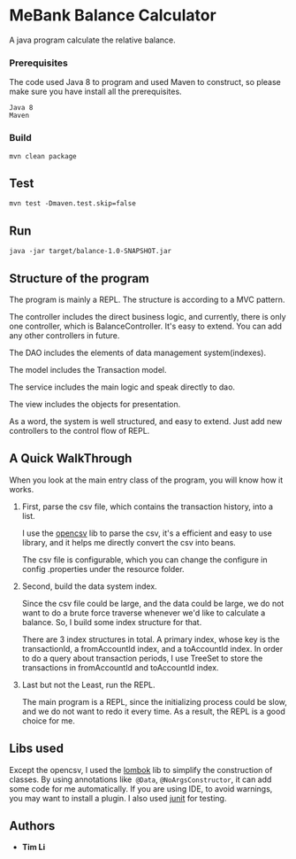 # MeBank Balance Calculator

A java program calculate the relative balance.



### Prerequisites
The code used Java 8 to program and used Maven to construct, 
so please make sure you have install all the prerequisites.

```
Java 8
Maven
```

### Build


```
mvn clean package
```

## Test


```
mvn test -Dmaven.test.skip=false
```

## Run

```
java -jar target/balance-1.0-SNAPSHOT.jar
```

## Structure of the program
The program is mainly a REPL.
The structure is according to a MVC pattern.

The controller includes the direct business logic, 
and currently, there is only one controller, which is BalanceController.
It's easy to extend. You can add any other controllers in future.

The DAO includes the elements of data management system(indexes).

The model includes the Transaction model.

The service includes the main logic and speak directly to dao.

The view includes the objects for presentation.

As a word, the system is well structured, and easy to extend.
Just add new controllers to the control flow of REPL.
## A Quick WalkThrough
When you look at the main entry class of the program,
you will know how it works.

1. First, parse the csv file, which contains the transaction history, into a 
list.

    I use the [opencsv](http://opencsv.sourceforge.net/) lib to parse the csv, it's a efficient and easy to 
    use 
library, and it helps me directly convert the csv into beans.

    The csv file is configurable, which you can change the configure in config
.properties under the resource folder.

2. Second, build the data system index.
 
    Since the csv file could be large, and the data could be large, we do 
    not want to do a brute force traverse whenever we'd like to calculate a 
    balance. So, I build some index structure for that. 
    
    There are 3 index structures in total. A primary index, whose key is the
     transactionId, a fromAccountId index, and a toAccountId index.
     In order to do a query about transaction periods, I use TreeSet to 
     store the transactions in fromAccountId and toAccountId index.

3. Last but not the Least, run the REPL.
    
    The main program is a REPL, since the initializing process could be 
    slow, and we do not want to redo it every time. As a result, the REPL is
     a good choice for me.

## Libs used
Except the opencsv, I used the [lombok](https://projectlombok.org/) lib to simplify the construction of 
classes. By using annotations like` @Data`, `@NoArgsConstructor`, it can add
 some code for me automatically. If you are using IDE, to avoid warnings, 
 you may want to install a plugin. I also used [junit](https://junit.org/junit5/) for testing.
 

## Authors

* **Tim Li**
